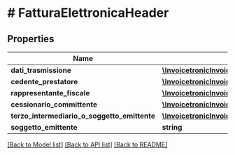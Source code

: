 # # FatturaElettronicaHeader

## Properties

Name | Type | Description | Notes
------------ | ------------- | ------------- | -------------
**dati_trasmissione** | [**\InvoicetronicInvoiceSdk\Model\DatiTrasmissione**](DatiTrasmissione.md) |  | [optional]
**cedente_prestatore** | [**\InvoicetronicInvoiceSdk\Model\CedentePrestatore**](CedentePrestatore.md) |  | [optional]
**rappresentante_fiscale** | [**\InvoicetronicInvoiceSdk\Model\RappresentanteFiscale**](RappresentanteFiscale.md) |  | [optional]
**cessionario_committente** | [**\InvoicetronicInvoiceSdk\Model\CessionarioCommittente**](CessionarioCommittente.md) |  | [optional]
**terzo_intermediario_o_soggetto_emittente** | [**\InvoicetronicInvoiceSdk\Model\TerzoIntermediarioOSoggettoEmittente**](TerzoIntermediarioOSoggettoEmittente.md) |  | [optional]
**soggetto_emittente** | **string** |  | [optional]

[[Back to Model list]](../../README.md#models) [[Back to API list]](../../README.md#endpoints) [[Back to README]](../../README.md)
